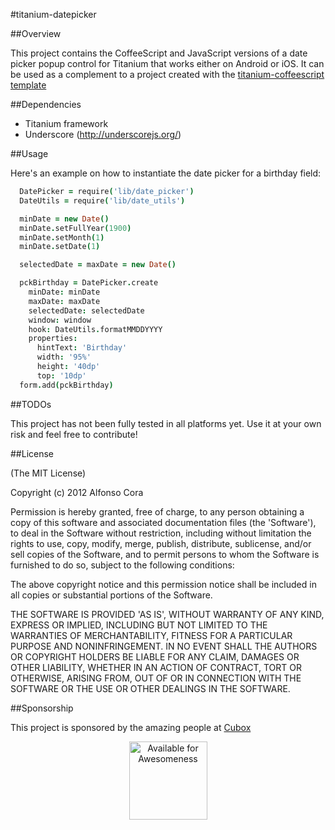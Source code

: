 #titanium-datepicker

##Overview

This project contains the CoffeeScript and JavaScript versions of a date picker popup control for Titanium that works either on Android or iOS. It can be used as a complement to a project created with the [titanium-coffeescript template](https://github.com/alfonsocora/titanium-coffeescript)

##Dependencies

* Titanium framework
* Underscore (http://underscorejs.org/)

##Usage

Here's an example on how to instantiate the date picker for a birthday field:

```coffee
  DatePicker = require('lib/date_picker')
  DateUtils = require('lib/date_utils')

  minDate = new Date()
  minDate.setFullYear(1900)
  minDate.setMonth(1)
  minDate.setDate(1)

  selectedDate = maxDate = new Date()

  pckBirthday = DatePicker.create
    minDate: minDate
    maxDate: maxDate
    selectedDate: selectedDate
    window: window
    hook: DateUtils.formatMMDDYYYY
    properties:
      hintText: 'Birthday'
      width: '95%'
      height: '40dp'
      top: '10dp'
  form.add(pckBirthday)
```

##TODOs

This project has not been fully tested in all platforms yet. Use it at your own risk and feel free to contribute!

##License

(The MIT License)

Copyright (c) 2012 Alfonso Cora

Permission is hereby granted, free of charge, to any person obtaining a copy of this software and associated documentation files (the 'Software'), to deal in the Software without restriction, including without limitation the rights to use, copy, modify, merge, publish, distribute, sublicense, and/or sell copies of the Software, and to permit persons to whom the Software is furnished to do so, subject to the following conditions:

The above copyright notice and this permission notice shall be included in all copies or substantial portions of the Software.

THE SOFTWARE IS PROVIDED 'AS IS', WITHOUT WARRANTY OF ANY KIND, EXPRESS OR IMPLIED, INCLUDING BUT NOT LIMITED TO THE WARRANTIES OF MERCHANTABILITY, FITNESS FOR A PARTICULAR PURPOSE AND NONINFRINGEMENT. IN NO EVENT SHALL THE AUTHORS OR COPYRIGHT HOLDERS BE LIABLE FOR ANY CLAIM, DAMAGES OR OTHER LIABILITY, WHETHER IN AN ACTION OF CONTRACT, TORT OR OTHERWISE, ARISING FROM, OUT OF OR IN CONNECTION WITH THE SOFTWARE OR THE USE OR OTHER DEALINGS IN THE SOFTWARE.

##Sponsorship

This project is sponsored by the amazing people at [Cubox](http://cuboxlabs.com)

<div align="center">
  <a href="http://cuboxlabs.com">
    <img src="http://cuboxlabs.com/img/cubox-logo.png" alt="Available for Awesomeness" style="width:125px"/>
  </a>
</div>
